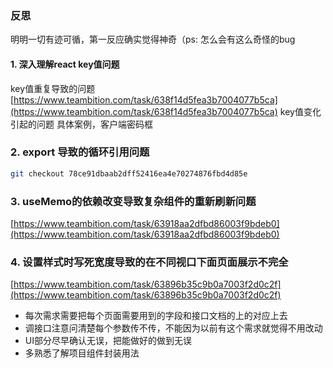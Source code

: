 ### 反思
明明一切有迹可循，第一反应确实觉得神奇（ps: 怎么会有这么奇怪的bug


#### 1. 深入理解react key值问题
key值重复导致的问题
[https://www.teambition.com/task/638f14d5fea3b7004077b5ca](https://www.teambition.com/task/638f14d5fea3b7004077b5ca)
key值变化引起的问题
具体案例，客户端密码框

### 2. export 导致的循环引用问题

```bash
git checkout 78ce91dbaab2dff52416ea4e70274876fbd4d85e
```





### 3. useMemo的依赖改变导致复杂组件的重新刷新问题

[https://www.teambition.com/task/63918aa2dfbd86003f9bdeb0](https://www.teambition.com/task/63918aa2dfbd86003f9bdeb0)



### 4. 设置样式时写死宽度导致的在不同视口下面页面展示不完全



[https://www.teambition.com/task/63896b35c9b0a7003f2d0c2f](https://www.teambition.com/task/63896b35c9b0a7003f2d0c2f)



+ 每次需求需要把每个页面需要用到的字段和接口文档的上的对应上去
+ 调接口注意问清楚每个参数传不传，不能因为以前有这个需求就觉得不用改动
+ UI部分尽早确认无误，把能做好的做到无误
+ 多熟悉了解项目组件封装用法